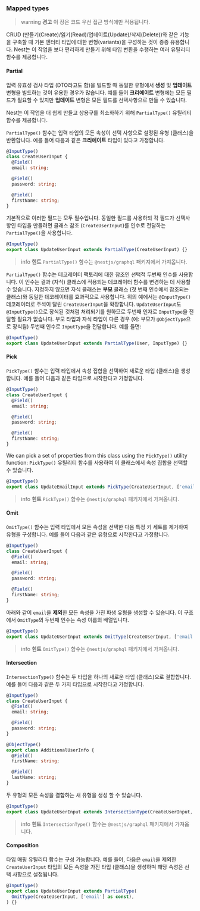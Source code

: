 ### Mapped types

> warning **경고** 이 장은 코드 우선 접근 방식에만 적용됩니다.

CRUD (만들기(Create)/읽기(Read)/업데이트(Update)/삭제(Delete))와 같은 기능을 구축할 때 기본 엔터티 타입에 대한 변형(variants)을 구성하는 것이 종종 유용합니다. Nest는 이 작업을 보다 편리하게 만들기 위해 타입 변환을 수행하는 여러 유틸리티 함수를 제공합니다.

#### Partial

입력 유효성 검사 타입 (DTO라고도 함)을 빌드할 때 동일한 유형에서 **생성** 및 **업데이트** 변형을 빌드하는 것이 유용한 경우가 많습니다. 예를 들어 **크리에이트** 변형에는 모든 필드가 필요할 수 있지만 **업데이트** 변형은 모든 필드를 선택사항으로 만들 수 있습니다.

Nest는 이 작업을 더 쉽게 만들고 상용구를 최소화하기 위해 `PartialType()` 유틸리티 함수를 제공합니다.

`PartialType()` 함수는 입력 타입의 모든 속성이 선택 사항으로 설정된 유형 (클래스)을 반환합니다. 예를 들어 다음과 같은 **크리에이트** 타입이 있다고 가정합니다.

```typescript
@InputType()
class CreateUserInput {
  @Field()
  email: string;

  @Field()
  password: string;

  @Field()
  firstName: string;
}
```

기본적으로 이러한 필드는 모두 필수입니다. 동일한 필드를 사용하되 각 필드가 선택사항인 타입을 만들려면 클래스 참조 (`CreateUserInput`)를 인수로 전달하는 `PartialType()`을 사용합니다.

```typescript
@InputType()
export class UpdateUserInput extends PartialType(CreateUserInput) {}
```

> info **힌트** `PartialType()` 함수는 `@nestjs/graphql` 패키지에서 가져옵니다.

`PartialType()` 함수는 데코레이터 팩토리에 대한 참조인 선택적 두번째 인수를 사용합니다. 이 인수는 결과 (자식) 클래스에 적용되는 데코레이터 함수를 변경하는 데 사용할 수 있습니다. 지정하지 않으면 자식 클래스는 **부모** 클래스 (첫 번째 인수에서 참조되는 클래스)와 동일한 데코레이터를 효과적으로 사용합니다. 위의 예에서는 `@InputType()` 데코레이터로 주석이 달린 `CreateUserInput`을 확장합니다. `UpdateUserInput`도 `@InputType()`으로 장식된 것처럼 처리되기를 원하므로 두번째 인자로 `InputType`을 전달할 필요가 없습니다. 부모 타입과 자식 타입이 다른 경우 (예: 부모가 `@ObjectType`으로 장식됨) 두번째 인수로 `InputType`을 전달합니다. 예를 들면:

```typescript
@InputType()
export class UpdateUserInput extends PartialType(User, InputType) {}
```

#### Pick

`PickType()` 함수는 입력 타입에서 속성 집합을 선택하여 새로운 타입 (클래스)을 생성합니다. 예를 들어 다음과 같은 타입으로 시작한다고 가정합니다.

```typescript
@InputType()
class CreateUserInput {
  @Field()
  email: string;

  @Field()
  password: string;

  @Field()
  firstName: string;
}
```

We can pick a set of properties from this class using the `PickType()` utility function:
`PickType()` 유틸리티 함수를 사용하여 이 클래스에서 속성 집합을 선택할 수 있습니다.

```typescript
@InputType()
export class UpdateEmailInput extends PickType(CreateUserInput, ['email'] as const) {}
```

> info **힌트** `PickType()` 함수는 `@nestjs/graphql` 패키지에서 가져옵니다.

#### Omit

`OmitType()` 함수는 입력 타입에서 모든 속성을 선택한 다음 특정 키 세트를 제거하여 유형을 구성합니다. 예를 들어 다음과 같은 유형으로 시작한다고 가정합니다.

```typescript
@InputType()
class CreateUserInput {
  @Field()
  email: string;

  @Field()
  password: string;

  @Field()
  firstName: string;
}
```

아래와 같이 `email`을 **제외**한 모든 속성을 가진 파생 유형을 생성할 수 있습니다. 이 구조에서 `OmitType`의 두번째 인수는 속성 이름의 배열입니다.

```typescript
@InputType()
export class UpdateUserInput extends OmitType(CreateUserInput, ['email'] as const) {}
```

> info **힌트** `OmitType()` 함수는 `@nestjs/graphql` 패키지에서 가져옵니다.

#### Intersection

`IntersectionType()` 함수는 두 타입을 하나의 새로운 타입 (클래스)으로 결합합니다. 예를 들어 다음과 같은 두 가지 타입으로 시작한다고 가정합니다.

```typescript
@InputType()
class CreateUserInput {
  @Field()
  email: string;

  @Field()
  password: string;
}

@ObjectType()
export class AdditionalUserInfo {
  @Field()
  firstName: string;

  @Field()
  lastName: string;
}
```

두 유형의 모든 속성을 결합하는 새 유형을 생성 할 수 있습니다.

```typescript
@InputType()
export class UpdateUserInput extends IntersectionType(CreateUserInput, AdditionalUserInfo) {}
```

> info **힌트** `IntersectionType()` 함수는 `@nestjs/graphql` 패키지에서 가져옵니다.

#### Composition

타입 매핑 유틸리티 함수는 구성 가능합니다. 예를 들어, 다음은 `email`을 제외한 `CreateUserInput` 타입의 모든 속성을 가진 타입 (클래스)을 생성하며 해당 속성은 선택 사항으로 설정됩니다.

```typescript
@InputType()
export class UpdateUserInput extends PartialType(
  OmitType(CreateUserInput, ['email'] as const),
) {}
```
